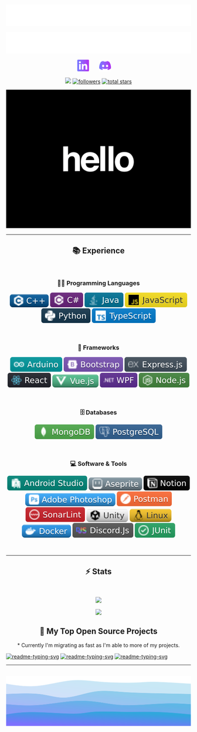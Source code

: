 <!-- Top Section -->
<!-- INSPIRATION FROM DenverCoder1 - https://github.com/DenverCoder1/readme-typing-svg -->
<!-- Title -->
<p align="center">
  <a href="https://github.com/lat0s">
    <img src="./assets/toptitle.svg"/> 
  </a>
</p>

<!-- Auto Typing -->
<p align="center">
  <!-- Typing SVG by DenverCoder1 - https://github.com/DenverCoder1/readme-typing-svg -->
  <a href="https://github.com/DenverCoder1/readme-typing-svg">
    <img src="./assets/autotyping.svg/">
    </a>
</p>

<!-- Social Media -->
<p align="center">
  <a href="https://www.linkedin.com/in/latosgeorge/"><img width="32px" alt="LinkedIn" title="LinkedIn" src="./assets/linkedin.png"/></a>
   &#8287;&#8287;&#8287;&#8287;&#8287;
  <a href="https://discordapp.com/users/989771998899109951" alt="Discord"><img width="32px" src="./assets/discord.png"/><a>
   &#8287;&#8287;&#8287;&#8287;&#8287;
</p>

<!-- Badges -->
<p align="center">
  <a href="https://visitorbadge.io/status?path=https%3A%2F%2Fgithub.com%2Flat0s"><img src="https://api.visitorbadge.io/api/visitors?path=https%3A%2F%2Fgithub.com%2Flat0s&label=Visitors&labelColor=%232ccce4&countColor=%23555555" /></a>

  <a href="https://github.com/lat0s?tab=followers">
  <img alt="followers" title="Follow me on Github" src="https://custom-icon-badges.demolab.com/github/followers/lat0s?color=555555&labelColor=7974fe&style=for-the-badge&logo=person-add&label=Follow&logoColor=white"/></a>

  <a href="https://github.com/lat0s?tab=repositories&sort=stargazers">
  <img alt="total stars" title="Total stars on GitHub" src="https://custom-icon-badges.demolab.com/github/stars/lat0s?color=555555&style=for-the-badge&labelColor=a73df3&logo=star"/>
  </a>
</p>

<!-- GIF -->
<p align="center">
<img  src="./assets/hello.gif">
</p>

<!-- Experience -->
<hr>

<h2 align="center">📚 Experience</h2>
<br>
  <h3 align="center">👨‍💻 Programming Languages</h3>
    <p align="center">
      <img src="./assets/badges/Languages/c++.svg">
      <img src="./assets/badges/Languages/csharp.svg">
      <img src="./assets/badges/Languages/java.svg">
      <img src="./assets/badges/Languages/javascript.svg">
      <img src="./assets/badges/Languages/python.svg">
      <img src="./assets/badges/Languages/typescript.svg">
    </p>
<br>
  <h3 align="center">🧰 Frameworks </h3>
   <p align="center">
      <img src="./assets/badges/Frameworks/arduino.svg">
      <img src="./assets/badges/Frameworks/bootstrap.svg">
      <img src="./assets/badges/Frameworks/express.svg">
      <img src="./assets/badges/Frameworks/react.svg">
      <img src="./assets/badges/Frameworks/vue.svg">
      <img src="./assets/badges/Frameworks/wpf.svg">
      <img src="./assets/badges/Frameworks/nodejs.svg">
   </p>
<br>
  <h3 align="center">🗄️ Databases</h3>
    <p align="center">
      <img src="./assets/badges/Databases/mongo.svg">
      <img src="./assets/badges/Databases/postgresql.svg">
    </p>
<br>
  <h3 align="center"> 💻 Software & Tools</h3>
    <p align="center">
      <img src="./assets/badges/Tools/androidstudio.svg">
      <img src="./assets/badges/Tools/aseprite.svg">
      <img src="./assets/badges/Tools/notion.svg">
      <img src="./assets/badges/Tools/photoshop.svg">
      <img src="./assets/badges/Tools/postman.svg">
      <img src="./assets/badges/Tools/sonar.svg">
      <img src="./assets/badges/Tools/unity.svg">
      <img src="./assets/badges/Tools/linux.svg">
      <img src="./assets/badges/Tools/docker.svg">
      <img src="./assets/badges/Tools/discordjs.svg">
      <img src="./assets/badges/Tools/junit.svg">
    </p>
<br>

<hr>


<!-- Stats -->
<h2 align="center"> ⚡ Stats </h2>
<br>

<p align="center">
  <img src="https://github-readme-stats.vercel.app/api?username=lat0s&include_all_commits=true&theme=algolia&show_icons=true"/>
</p>
<p align="center">
  <img src="https://github-readme-stats.vercel.app/api/top-langs/?username=lat0s&theme=algolia&layout=compact"/>
</p>


<!-- Repositories -->

  
  <h2 align="center">📘 My Top Open Source Projects</h2>
  <p align="center"> * Currently I'm migrating as fast as I'm able to more of my projects. </p>
  <a href="https://github.com/lat0s/GreenThumb"><img width="278" 
  src="https://github-readme-stats.vercel.app/api/pin/?username=lat0s&repo=GreenThumb&theme=algolia&hide_border=false&icon_color=fcda5d&show_icons=true" alt="readme-typing-svg"></a>
  <a href="https://github.com/lat0s/FlossophyREST"><img width="278" 
  src="https://github-readme-stats.vercel.app/api/pin/?username=lat0s&repo=FlossophyREST&theme=algolia&hide_border=false&icon_color=fcda5d&show_icons=true" alt="readme-typing-svg"></a>
  <a href="https://github.com/lat0s/FlossophyUI"><img width="278" 
  src="https://github-readme-stats.vercel.app/api/pin/?username=lat0s&repo=FlossophyUI&theme=algolia&hide_border=false&icon_color=fcda5d&show_icons=true" alt="readme-typing-svg"></a>


<br>

<hr>

## <!-- Footer -->

<p align="center">
<img src="./assets/footer.svg">
</p>
